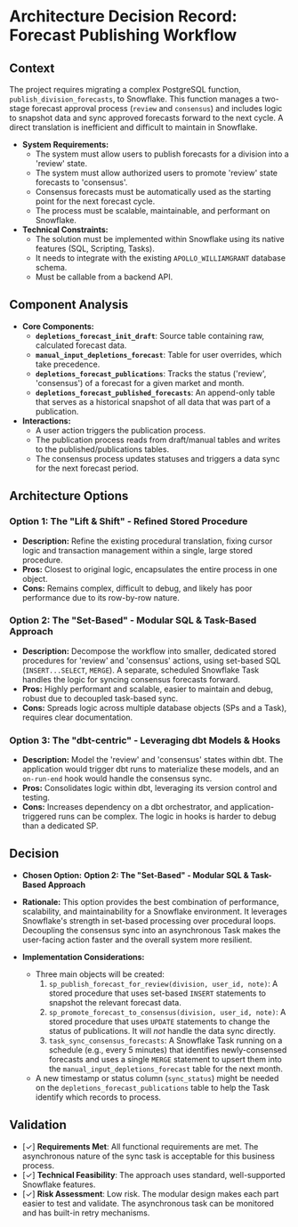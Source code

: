 # Architecture Decision Record: Forecast Publishing Workflow

## Context
The project requires migrating a complex PostgreSQL function, `publish_division_forecasts`, to Snowflake. This function manages a two-stage forecast approval process (`review` and `consensus`) and includes logic to snapshot data and sync approved forecasts forward to the next cycle. A direct translation is inefficient and difficult to maintain in Snowflake.

- **System Requirements:**
  - The system must allow users to publish forecasts for a division into a 'review' state.
  - The system must allow authorized users to promote 'review' state forecasts to 'consensus'.
  - Consensus forecasts must be automatically used as the starting point for the next forecast cycle.
  - The process must be scalable, maintainable, and performant on Snowflake.
- **Technical Constraints:**
  - The solution must be implemented within Snowflake using its native features (SQL, Scripting, Tasks).
  - It needs to integrate with the existing `APOLLO_WILLIAMGRANT` database schema.
  - Must be callable from a backend API.

## Component Analysis
- **Core Components:**
  - **`depletions_forecast_init_draft`**: Source table containing raw, calculated forecast data.
  - **`manual_input_depletions_forecast`**: Table for user overrides, which take precedence.
  - **`depletions_forecast_publications`**: Tracks the status ('review', 'consensus') of a forecast for a given market and month.
  - **`depletions_forecast_published_forecasts`**: An append-only table that serves as a historical snapshot of all data that was part of a publication.
- **Interactions:**
  - A user action triggers the publication process.
  - The publication process reads from draft/manual tables and writes to the published/publications tables.
  - The consensus process updates statuses and triggers a data sync for the next forecast period.

## Architecture Options

### Option 1: The "Lift & Shift" - Refined Stored Procedure
- **Description:** Refine the existing procedural translation, fixing cursor logic and transaction management within a single, large stored procedure.
- **Pros:** Closest to original logic, encapsulates the entire process in one object.
- **Cons:** Remains complex, difficult to debug, and likely has poor performance due to its row-by-row nature.

### Option 2: The "Set-Based" - Modular SQL & Task-Based Approach
- **Description:** Decompose the workflow into smaller, dedicated stored procedures for 'review' and 'consensus' actions, using set-based SQL (`INSERT...SELECT`, `MERGE`). A separate, scheduled Snowflake Task handles the logic for syncing consensus forecasts forward.
- **Pros:** Highly performant and scalable, easier to maintain and debug, robust due to decoupled task-based sync.
- **Cons:** Spreads logic across multiple database objects (SPs and a Task), requires clear documentation.

### Option 3: The "dbt-centric" - Leveraging dbt Models & Hooks
- **Description:** Model the 'review' and 'consensus' states within dbt. The application would trigger dbt runs to materialize these models, and an `on-run-end` hook would handle the consensus sync.
- **Pros:** Consolidates logic within dbt, leveraging its version control and testing.
- **Cons:** Increases dependency on a dbt orchestrator, and application-triggered runs can be complex. The logic in hooks is harder to debug than a dedicated SP.

## Decision
- **Chosen Option:** **Option 2: The "Set-Based" - Modular SQL & Task-Based Approach**
- **Rationale:** This option provides the best combination of performance, scalability, and maintainability for a Snowflake environment. It leverages Snowflake's strength in set-based processing over procedural loops. Decoupling the consensus sync into an asynchronous Task makes the user-facing action faster and the overall system more resilient.

- **Implementation Considerations:**
  - Three main objects will be created:
    1.  `sp_publish_forecast_for_review(division, user_id, note)`: A stored procedure that uses set-based `INSERT` statements to snapshot the relevant forecast data.
    2.  `sp_promote_forecast_to_consensus(division, user_id, note)`: A stored procedure that uses `UPDATE` statements to change the status of publications. It will *not* handle the data sync directly.
    3.  `task_sync_consensus_forecasts`: A Snowflake Task running on a schedule (e.g., every 5 minutes) that identifies newly-consensed forecasts and uses a single `MERGE` statement to upsert them into the `manual_input_depletions_forecast` table for the next month.
  - A new timestamp or status column (`sync_status`) might be needed on the `depletions_forecast_publications` table to help the Task identify which records to process.
  
## Validation
- [✓] **Requirements Met**: All functional requirements are met. The asynchronous nature of the sync task is acceptable for this business process.
- [✓] **Technical Feasibility**: The approach uses standard, well-supported Snowflake features.
- [✓] **Risk Assessment**: Low risk. The modular design makes each part easier to test and validate. The asynchronous task can be monitored and has built-in retry mechanisms. 